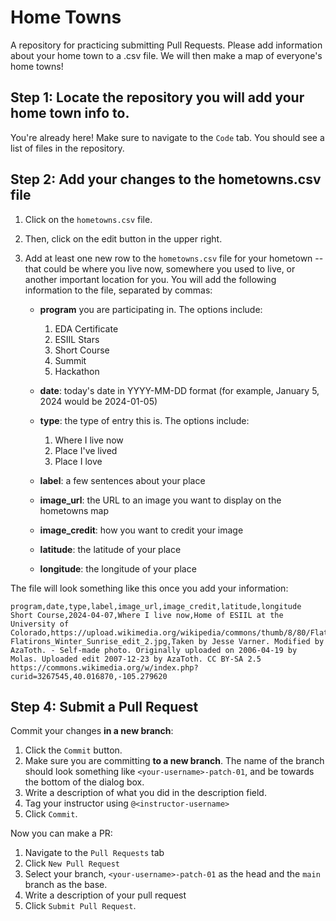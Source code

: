 # Home Towns
A repository for practicing submitting Pull Requests. Please add information about your home town to a .csv file. We will then make a map of everyone's home towns!

## Step 1: Locate the repository you will add your home town info to.

You're already here! Make sure to navigate to the `Code` tab. You should see a list of files in the repository.

## Step 2: Add your changes to the hometowns.csv file

  1. Click on the `hometowns.csv` file. 
  2. Then, click on the edit button in the upper right.
  3. Add at least one new row to the `hometowns.csv` file for your hometown -- that could be where you live now, somewhere you used to live, or another important location for you. You will add the following information to the file, separated by commas:
    
      * **program** you are participating in. The options include: 
      
         1. EDA Certificate
         2. ESIIL Stars
         3. Short Course
         4. Summit
         5. Hackathon
      
      * **date**: today's date in YYYY-MM-DD format (for example, January 5, 2024 would be 2024-01-05)
      * **type**: the type of entry this is. The options include:
      
        1. Where I live now
        2. Place I've lived
        3. Place I love
      
      * **label**: a few sentences about your place
      * **image_url**: the URL to an image you want to display on the hometowns map
      * **image_credit**: how you want to credit your image
      * **latitude**: the latitude of your place
      * **longitude**: the longitude of your place

The file will look something like this once you add your information:  

```csv
program,date,type,label,image_url,image_credit,latitude,longitude
Short Course,2024-04-07,Where I live now,Home of ESIIL at the University of Colorado,https://upload.wikimedia.org/wikipedia/commons/thumb/8/80/Flatirons_Winter_Sunrise_edit_2.jpg/2560px-Flatirons_Winter_Sunrise_edit_2.jpg,Taken by Jesse Varner. Modified by AzaToth. - Self-made photo. Originally uploaded on 2006-04-19 by Molas. Uploaded edit 2007-12-23 by AzaToth. CC BY-SA 2.5 https://commons.wikimedia.org/w/index.php?curid=3267545,40.016870,-105.279620
```

## Step 4:  Submit a Pull Request

Commit your changes **in a new branch**:

  1. Click the `Commit` button.
  2. Make sure you are committing **to a new branch**. The name of the branch should look something like `<your-username>-patch-01`, and be towards the bottom of the dialog box.
  3. Write a description of what you did in the description field.
  4. Tag your instructor using `@<instructor-username>`
  4. Click `Commit`.

Now you can make a PR:

  1. Navigate to the `Pull Requests` tab
  2. Click `New Pull Request`
  3. Select your branch, `<your-username>-patch-01` as the head and the `main` branch as the base.
  4. Write a description of your pull request
  5. Click `Submit Pull Request`.
